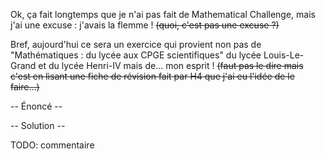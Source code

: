 Ok, ça fait longtemps que je n'ai pas fait de Mathematical Challenge, mais j'ai une excuse : j'avais la flemme ! ~~(quoi, c'est pas une excuse ?)~~

Bref, aujourd'hui ce sera un exercice qui provient non pas de "Mathématiques : du lycée aux CPGE scientifiques" du lycée Louis-Le-Grand et du lycée Henri-IV mais de... mon esprit ! ~~(faut pas le dire mais c'est en lisant une fiche de révision fait par H4 que j'ai eu l'idée de le faire...)~~

-- Énoncé --

-- Solution --

TODO: commentaire